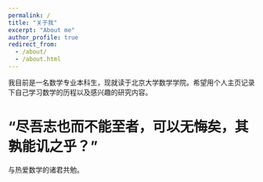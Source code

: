 ```yaml
---
permalink: /
title: "关于我"
excerpt: "About me"
author_profile: true
redirect_from: 
  - /about/
  - /about.html
---
```


我目前是一名数学专业本科生，现就读于北京大学数学学院。希望用个人主页记录下自己学习数学的历程以及感兴趣的研究内容。

“尽吾志也而不能至者，可以无悔矣，其孰能讥之乎？”
===

与热爱数学的诸君共勉。
